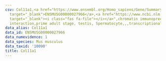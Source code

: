 ```yaml
---
csv: Col11a1,<a href="https://www.ensembl.org/Homo_sapiens/Gene/Summary?db=core;g=ENSMUSG00000027966"
  target="_blank">ENSMUSG00000027966</a>,<a href="https://www.ncbi.nlm.nih.gov/pubmed/25450459"
  target="_blank"><i class="fas fa-file"></i></a>",chromatin immunoprecipitation assay,direct
  interaction,prime adult stage, testis, Spermatocyte,,,transcriptional regulation,
data_alias: Col11a1
data_id: ENSMUSG00000027966
data_numevidence: 1
data_species: Mus musculus
data_taxid: '10090'
title: Col11a1
---
```

